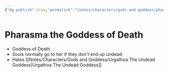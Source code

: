 ```yaml
---
{"dg-publish":true,"permalink":"/notes/characters/gods-and-goddess/pharasma-the-goddess-of-death/"}
---
```


# Pharasma the Goddess of Death

- Goddess of Death
- Souls normally go to her if they don't end up undead.
- Hates [[Notes/Characters/Gods and Goddess/Urgathoa The Undead Goddess\|Urgathoa The Undead Goddess]]

